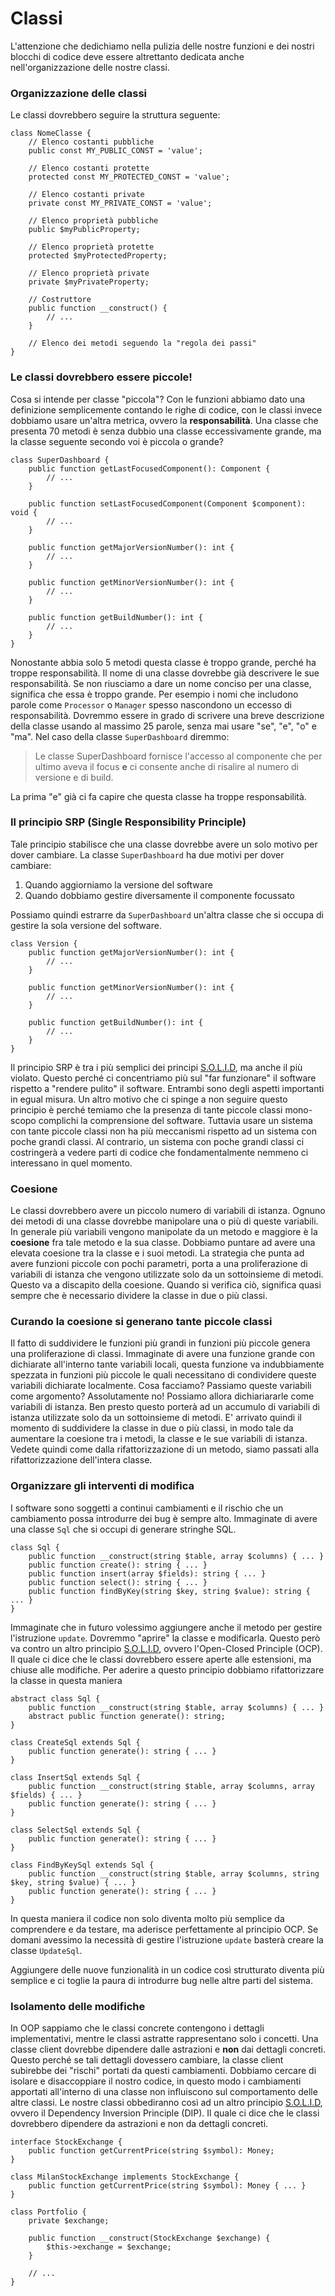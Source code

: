# Classi

L'attenzione che dedichiamo nella pulizia delle nostre funzioni e dei nostri blocchi di codice deve essere altrettanto dedicata anche nell'organizzazione delle nostre classi.

### Organizzazione delle classi

Le classi dovrebbero seguire la struttura seguente:

```text
class NomeClasse {
    // Elenco costanti pubbliche
    public const MY_PUBLIC_CONST = 'value';
    
    // Elenco costanti protette
    protected const MY_PROTECTED_CONST = 'value';
    
    // Elenco costanti private
    private const MY_PRIVATE_CONST = 'value';
    
    // Elenco proprietà pubbliche
    public $myPublicProperty;
    
    // Elenco proprietà protette
    protected $myProtectedProperty;
    
    // Elenco proprietà private
    private $myPrivateProperty;
    
    // Costruttore
    public function __construct() {
        // ...
    }
    
    // Elenco dei metodi seguendo la "regola dei passi"
}
```

### Le classi dovrebbero essere piccole!

Cosa si intende per classe "piccola"? Con le funzioni abbiamo dato una definizione semplicemente contando le righe di codice, con le classi invece dobbiamo usare un'altra metrica, ovvero la **responsabilità**. Una classe che presenta 70 metodi è senza dubbio una classe eccessivamente grande, ma la classe seguente secondo voi è piccola o grande?

```text
class SuperDashboard {
    public function getLastFocusedComponent(): Component {
        // ...
    }
    
    public function setLastFocusedComponent(Component $component): void {
        // ...
    }
    
    public function getMajorVersionNumber(): int {
        // ...
    }
    
    public function getMinorVersionNumber(): int {
        // ...
    }
    
    public function getBuildNumber(): int {
        // ...
    }
}
```

Nonostante abbia solo 5 metodi questa classe è troppo grande, perché ha troppe responsabilità. Il nome di una classe dovrebbe già descrivere le sue responsabilità. Se non riusciamo a dare un nome conciso per una classe, significa che essa è troppo grande. Per esempio i nomi che includono parole come `Processor` o `Manager` spesso nascondono un eccesso di responsabilità. Dovremmo essere in grado di scrivere una breve descrizione della classe usando al massimo 25 parole, senza mai usare "se", "e", "o" e "ma". Nel caso della classe `SuperDashboard` diremmo:

> Le classe SuperDashboard fornisce l'accesso al componente che per ultimo aveva il focus **e** ci consente anche di risalire al numero di versione e di build.

La prima "e" già ci fa capire che questa classe ha troppe responsabilità.

### Il principio SRP \(Single Responsibility Principle\)

Tale principio stabilisce che una classe dovrebbe avere un solo motivo per dover cambiare. La classe `SuperDashboard` ha due motivi per dover cambiare:

1. Quando aggiorniamo la versione del software
2. Quando dobbiamo gestire diversamente il componente focussato

Possiamo quindi estrarre da `SuperDashboard` un'altra classe che si occupa di gestire la sola versione del software.

```text
class Version {
    public function getMajorVersionNumber(): int {
        // ...
    }
    
    public function getMinorVersionNumber(): int {
        // ...
    }
    
    public function getBuildNumber(): int {
        // ...
    }
}
```

Il principio SRP è tra i più semplici dei principi [S.O.L.I.D](https://it.wikipedia.org/wiki/SOLID), ma anche il più violato. Questo perché ci concentriamo più sul "far funzionare" il software rispetto a "rendere pulito" il software. Entrambi sono degli aspetti importanti in egual misura. Un altro motivo che ci spinge a non seguire questo principio è perché temiamo che la presenza di tante piccole classi mono-scopo complichi la comprensione del software. Tuttavia usare un sistema con tante piccole classi non ha più meccanismi rispetto ad un sistema con poche grandi classi. Al contrario, un sistema con poche grandi classi ci costringerà a vedere parti di codice che fondamentalmente nemmeno ci interessano in quel momento.

### Coesione

Le classi dovrebbero avere un piccolo numero di variabili di istanza. Ognuno dei metodi di una classe dovrebbe manipolare una o più di queste variabili. In generale più variabili vengono manipolate da un metodo e maggiore è la **coesione** fra tale metodo e la sua classe. Dobbiamo puntare ad avere una elevata coesione tra la classe e i suoi metodi. La strategia che punta ad avere funzioni piccole con pochi parametri, porta a una proliferazione di variabili di istanza che vengono utilizzate solo da un sottoinsieme di metodi. Questo va a discapito della coesione. Quando si verifica ciò, significa quasi sempre che è necessario dividere la classe in due o più classi.

### Curando la coesione si generano tante piccole classi

Il fatto di suddividere le funzioni più grandi in funzioni più piccole genera una proliferazione di classi. Immaginate di avere una funzione grande con dichiarate all'interno tante variabili locali, questa funzione va indubbiamente spezzata in funzioni più piccole le quali necessitano di condividere queste variabili dichiarate localmente. Cosa facciamo? Passiamo queste variabili come argomento? Assolutamente no! Possiamo allora dichiariararle come variabili di istanza. Ben presto questo porterà ad un accumulo di variabili di istanza utilizzate solo da un sottoinsieme di metodi. E' arrivato quindi il momento di suddividere la classe in due o più classi, in modo tale da aumentare la coesione tra i metodi, la classe e le sue variabili di istanza. Vedete quindi come dalla rifattorizzazione di un metodo, siamo passati alla rifattorizzazione dell'intera classe.

### Organizzare gli interventi di modifica

I software sono soggetti a continui cambiamenti e il rischio che un cambiamento possa introdurre dei bug è sempre alto. Immaginate di avere una classe `Sql` che si occupi di generare stringhe SQL.

```text
class Sql {
    public function __construct(string $table, array $columns) { ... }
    public function create(): string { ... }
    public function insert(array $fields): string { ... }
    public function select(): string { ... }
    public function findByKey(string $key, string $value): string { ... }
}
```

Immaginate che in futuro volessimo aggiungere anche il metodo per gestire l'istruzione `update`. Dovremmo "aprire" la classe e modificarla. Questo però va contro un altro principio [S.O.L.I.D](https://it.wikipedia.org/wiki/SOLID), ovvero l'Open-Closed Principle \(OCP\). Il quale ci dice che le classi dovrebbero essere aperte alle estensioni, ma chiuse alle modifiche. Per aderire a questo principio dobbiamo rifattorizzare la classe in questa maniera

```text
abstract class Sql {
    public function __construct(string $table, array $columns) { ... }
    abstract public function generate(): string;
}

class CreateSql extends Sql {
    public function generate(): string { ... }
}

class InsertSql extends Sql {
    public function __construct(string $table, array $columns, array $fields) { ... }
    public function generate(): string { ... }
}

class SelectSql extends Sql {
    public function generate(): string { ... }
}

class FindByKeySql extends Sql {
    public function __construct(string $table, array $columns, string $key, string $value) { ... }
    public function generate(): string { ... }
}
```

In questa maniera il codice non solo diventa molto più semplice da comprendere e da testare, ma aderisce perfettamente al principio OCP. Se domani avessimo la necessità di gestire l'istruzione `update` basterà creare la classe `UpdateSql`. 

Aggiungere delle nuove funzionalità in un codice così strutturato diventa più semplice e ci toglie la paura di introdurre bug nelle altre parti del sistema.

### Isolamento delle modifiche

In OOP sappiamo che le classi concrete contengono i dettagli implementativi, mentre le classi astratte rappresentano solo i concetti. Una classe client dovrebbe dipendere dalle astrazioni e **non** dai dettagli concreti. Questo perché se tali dettagli dovessero cambiare, la classe client subirebbe dei "rischi" portati da questi cambiamenti. Dobbiamo cercare di isolare e disaccoppiare il nostro codice, in questo modo i cambiamenti apportati all'interno di una classe non influiscono sul comportamento delle altre classi. Le nostre classi obbediranno così ad un altro principio [S.O.L.I.D](https://it.wikipedia.org/wiki/SOLID), ovvero il Dependency Inversion Principle \(DIP\). Il quale ci dice che le classi dovrebbero dipendere da astrazioni e non da dettagli concreti.

```text
interface StockExchange {
    public function getCurrentPrice(string $symbol): Money;
}

class MilanStockExchange implements StockExchange {
    public function getCurrentPrice(string $symbol): Money { ... }
}

class Portfolio {
    private $exchange;
    
    public function __construct(StockExchange $exchange) {
        $this->exchange = $exchange;
    }
    
    // ...
}
```

